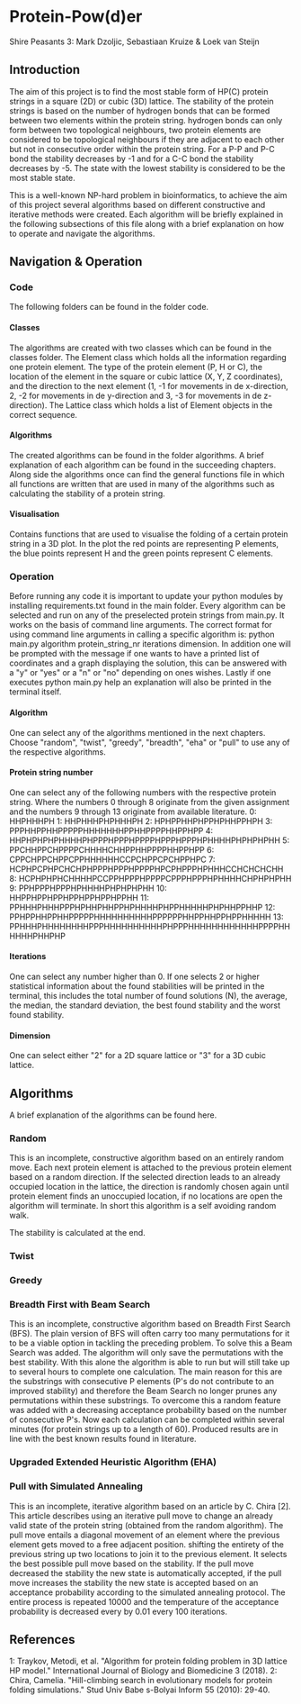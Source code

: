 # Protein-Pow(d)er
Shire Peasants 3: Mark Dzoljic, Sebastiaan Kruize & Loek van Steijn

## Introduction
The aim of this project is to find the most stable form of HP(C) protein strings in a square (2D) or cubic (3D) lattice. The stability of the protein strings is based on the number of hydrogen bonds that can be formed between two elements within the protein string. hydrogen bonds can only form between two topological neighbours, two protein elements are considered to be topological neighbours if they are adjacent to each other but not in consecutive order within the protein string. For a P-P and P-C bond the stability decreases by -1 and for a C-C bond the stability decreases by -5. The state with the lowest stability is considered to be the most stable state.

This is a well-known NP-hard problem in bioinformatics, to achieve the aim of this project several algorithms based on different constructive and iterative methods were created. Each algorithm will be briefly explained in the following subsections of this file along with a brief explanation on how to operate and navigate the algorithms.

## Navigation & Operation

### Code
The following folders can be found in the folder code.

#### Classes
The algorithms are created with two classes which can be found in the classes folder.
The Element class which holds all the information regarding one protein element. The type of the protein element (P, H or C), the location of the element in the square or cubic lattice (X, Y, Z coordinates), and the direction to the next element (1, -1 for movements in de x-direction, 2, -2 for movements in de y-direction and 3, -3 for movements in de z-direction).
The Lattice class which holds a list of Element objects in the correct sequence.

#### Algorithms
The created algorithms can be found in the folder algorithms. A brief explanation of each algorithm can be found in the succeeding chapters. Along side the algorithms once can find the general functions file in which all functions are written that are used in many of the algorithms such as calculating the stability of a protein string.

#### Visualisation
Contains functions that are used to visualise the folding of a certain protein string in a 3D plot. In the plot the red points are representing P elements, the blue points represent H and the green points represent C elements.

### Operation
Before running any code it is important to update your python modules by installing requirements.txt found in the main folder.
Every algorithm can be selected and run on any of the preselected protein strings from main.py. It works on the basis of command line arguments. The correct format for using command line arguments in calling a specific algorithm is: python main.py algorithm protein_string_nr iterations dimension. In addition one will be prompted with the message if one wants to have a printed list of coordinates and a graph displaying the solution, this can be answered with a "y" or "yes" or a "n" or "no" depending on ones wishes. Lastly if one executes python main.py help an explanation will also be printed in the terminal itself.

#### Algorithm
One can select any of the algorithms mentioned in the next chapters. Choose "random", "twist", "greedy", "breadth", "eha" or "pull" to use any of the respective algorithms.

#### Protein string number
One can select any of the following numbers with the respective protein string. Where the numbers 0 through 8 originate from the given assignment and the numbers 9 through 13 originate from available literature.
0: HHPHHHPH
1: HHPHHHPHPHHHPH
2: HPHPPHHPHPPHPHHPPHPH
3: PPPHHPPHHPPPPPHHHHHHHPPHHPPPPHHPPHPP
4: HHPHPHPHPHHHHPHPPPHPPPHPPPPHPPPHPPPHPHHHHPHPHPHPHH
5: PPCHHPPCHPPPPCHHHHCHHPPHHPPPPHHPPHPP
6: CPPCHPPCHPPCPPHHHHHHCCPCHPPCPCHPPHPC
7: HCPHPCPHPCHCHPHPPPHPPPHPPPPHPCPHPPPHPHHHCCHCHCHCHH
8: HCPHPHPHCHHHHPCCPPHPPPHPPPPCPPPHPPPHPHHHHCHPHPHPHH
9: PPHPPPHPPPHPHHHHPHPHPHPHH
10: HHPPHPPHPPHPPHPPHPPHPPHH
11: PPHHHPHHHPPPHPHHPHHPPHPHHHHPHPPHHHHHPHPHHPPHHP
12: PPHPPHHPPHHPPPPPHHHHHHHHHHPPPPPPHHPPHHPPHPPHHHHH
13: PPHHHPHHHHHHHHPPPHHHHHHHHHHPHPPPHHHHHHHHHHHHPPPPHHHHHHPHHPHP

#### Iterations
One can select any number higher than 0. If one selects 2 or higher statistical information about the found stabilities will be printed in the terminal, this includes the total number of found solutions (N), the average, the median, the standard deviation, the best found stability and the worst found stability.

#### Dimension
One can select either "2" for a 2D square lattice or "3" for a 3D cubic lattice.

## Algorithms
A brief explanation of the algorithms can be found here.

### Random
This is an incomplete, constructive algorithm based on an entirely random move. Each next protein element is attached to the previous protein element based on a random direction. If the selected direction leads to an already occupied location in the lattice, the direction is randomly chosen again until protein element finds an unoccupied location, if no locations are open the algorithm will terminate. In short this algorithm is a self avoiding random walk.

The stability is calculated at the end.

### Twist

### Greedy

### Breadth First with Beam Search
This is an incomplete, constructive algorithm based on Breadth First Search (BFS). The plain version of BFS will often carry too many permutations for it to be a viable option in tackling the preceding problem. To solve this a Beam Search was added. The algorithm will only save the permutations with the best stability. With this alone the algorithm is able to run but will still take up to several hours to complete one calculation. The main reason for this are the substrings with consecutive P elements (P's do not contribute to an improved stability) and therefore the Beam Search no longer prunes any permutations within these substrings. To overcome this a random feature was added with a decreasing acceptance probability based on the number of consecutive P's. Now each calculation can be completed within several minutes (for protein strings up to a length of 60). Produced results are in line with the best known results found in literature.

### Upgraded Extended Heuristic Algorithm (EHA)

### Pull with Simulated Annealing
This is an incomplete, iterative algorithm based on an article by C. Chira [2]. This article describes using an iterative pull move to change an already valid state of the protein string (obtained from the random algorithm). The pull move entails a diagonal movement of an element where the previous element gets moved to a free adjacent position. shifting the entirety of the previous string up two locations to join it to the previous element. It selects the best possible pull move based on the stability. If the pull move decreased the stability the new state is automatically accepted, if the pull move increases the stability the new state is accepted based on an acceptance probability according to the simulated annealing protocol. The entire process is repeated 10000 and the temperature of the acceptance probability is decreased every by 0.01 every 100 iterations.

## References
1: Traykov, Metodi, et al. "Algorithm for protein folding problem in 3D lattice HP model." International Journal of Biology and Biomedicine 3 (2018).
2: Chira, Camelia. "Hill-climbing search in evolutionary models for protein folding simulations." Stud Univ Babe s-Bolyai Inform 55 (2010): 29-40.
